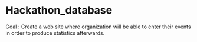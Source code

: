 Hackathon_database
==================

Goal : Create a web site where organization will be able to enter their events in order to produce statistics afterwards.
